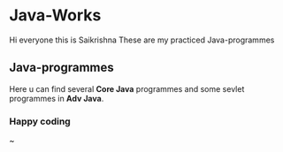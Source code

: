 # Java-Works

Hi everyone this is Saikrishna
These are my practiced Java-programmes

## Java-programmes
Here u can find several **Core Java** programmes and some sevlet programmes in **Adv Java**. <br />
### Happy coding
~

